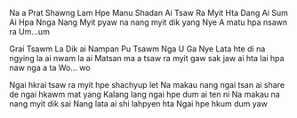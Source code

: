 Na a Prat Shawng Lam Hpe Manu Shadan Ai
Tsaw Ra Myit Hta Dang Ai Sum Ai Hpa Nnga
Nang Myit pyaw na nang myit dik yang
Nye A matu hpa nsawn ra Um…um

Grai Tsawm La Dik ai Nampan Pu Tsawm Nga U Ga
Nye Lata hte di na ngying la ai nwam la ai
Matsan ma a tsaw ra myit gaw sak jaw ai hta lai hpa naw nga a ta
Wo… wo

Ngai hkrai tsaw ra myit hpe shachyup let
Na makau nang ngai tsan ai share de ngai hkawm mat yang
Kalang lang ngai hpe dum ai ten ni
Na makau na nang myit dik sai
Nang lata ai shi lahpyen hta
Ngai hpe hkum dum yaw
